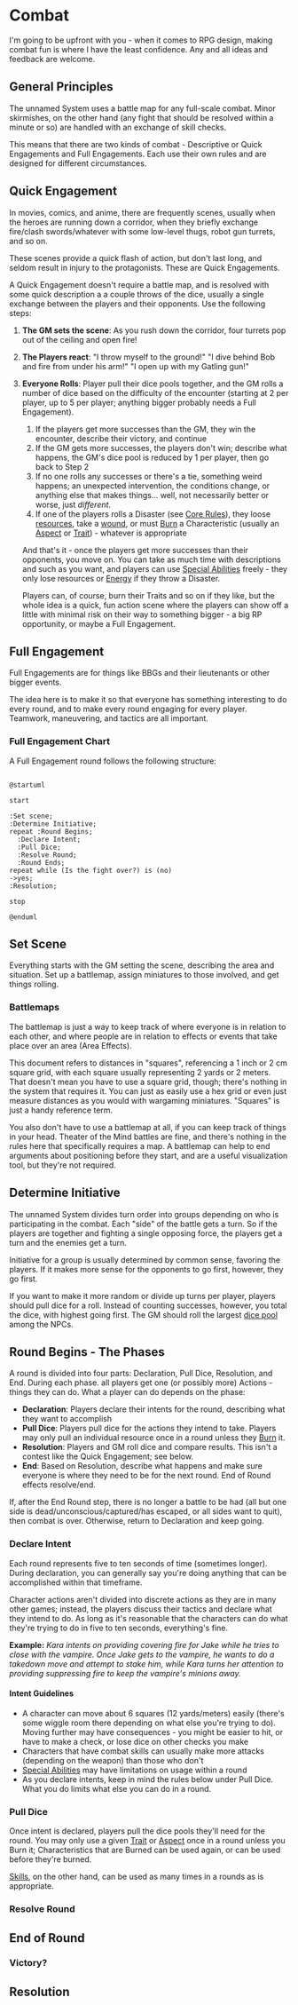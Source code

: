 # Combat

I'm going to be upfront with you - when it comes to RPG design, making combat fun is where I have the least confidence. Any and all ideas and feedback are welcome.

## General Principles

The unnamed System uses a battle map for any full-scale combat. Minor skirmishes, on the other hand (any fight that should be resolved within a minute or so) are handled with an exchange of skill checks.

This means that there are two kinds of combat - Descriptive or Quick Engagements and Full Engagements. Each use their own rules and are designed for different circumstances.

## Quick Engagement

In movies, comics, and anime, there are frequently scenes, usually when the heroes are running down a corridor, when they briefly exchange fire/clash swords/whatever with some low-level thugs, robot gun turrets, and so on. 

These scenes provide a quick flash of action, but don't last long, and seldom result in injury to the protagonists. These are Quick Engagements.

A Quick Engagement doesn't require a battle map, and is resolved with some quick description a a couple throws of the dice, usually a single exchange between the players and their opponents. Use the following steps:

1. **The GM sets the scene**: As you rush down the corridor, four turrets pop out of the ceiling and open fire!
2. **The Players react**: "I throw myself to the ground!" "I dive behind Bob and fire from under his arm!" "I open up with my Gatling gun!"
3. **Everyone Rolls**: Player pull their dice pools together, and the GM rolls a number of dice based on the difficulty of the encounter (starting at 2 per player, up to 5 per player; anything bigger probably needs a Full Engagement).
   1. If the players get more successes than the GM, they win the encounter, describe their victory, and continue
   2. If the GM gets more successes, the players don't win; describe what happens, the GM's dice pool is reduced by 1 per player, then go back to Step 2
   3. If no one rolls any successes or there's a tie, something weird happens; an unexpected intervention, the conditions change, or anything else that makes things... well, not necessarily better or worse, just *different*.
   4. If one of the players rolls a Disaster (see [Core Rules](HBCore.md)), they loose [resources](YourStuff.md), take a [wound](WoundThreshold.md), or must [Burn](Burn.md) a Characteristic (usually an [Aspect](Aspects.md) or [Trait](Traits.md)) - whatever is appropriate

   And that's it - once the players get more successes than their opponents, you move on. You can take as much time with descriptions and such as you want, and players can use [Special Abilities](SpecialAbilities.md) freely - they only lose resources or [Energy](Energy.md) if they throw a Disaster.

   Players can, of course, burn their Traits and so on if they like, but the whole idea is a quick, fun action scene where the players can show off a little with minimal risk on their way to something bigger - a big RP opportunity, or maybe a Full Engagement.

## Full Engagement

Full Engagements are for things like BBGs and their lieutenants or other bigger events.

The idea here is to make it so that everyone has something interesting to do every round, and to make every round engaging for every player. Teamwork, maneuvering, and tactics are all important.

### Full Engagement Chart

A Full Engagement round follows the following structure:

```plantuml

@startuml

start

:Set scene;
:Determine Initiative;
repeat :Round Begins;
  :Declare Intent;
  :Pull Dice;
  :Resolve Round;
  :Round Ends;
repeat while (Is the fight over?) is (no)
->yes;
:Resolution;

stop

@enduml

```

## Set Scene

Everything starts with the GM setting the scene, describing the area and situation. Set up a battlemap, assign miniatures to those involved, and get things rolling.

### Battlemaps

The battlemap is just a way to keep track of where everyone is in relation to each other, and where people are in relation to effects or events that take place over an area (Area Effects).

This document refers to distances in "squares", referencing a 1 inch or 2 cm square grid, with each square usually representing 2 yards or 2 meters. That doesn't mean you have to use a square grid, though; there's nothing in the system that requires it. You can just as easily use a hex grid or even just measure distances as you would with wargaming miniatures. "Squares" is just a handy reference term.

You also don't have to use a battlemap at all, if you can keep track of things in your head. Theater of the Mind battles are fine, and there's nothing in the rules here that specifically requires a map. A battlemap can help to end arguments about positioning before they start, and are a useful visualization tool, but they're not required.

## Determine Initiative

The unnamed System divides turn order into groups depending on who is participating in the combat. Each "side" of the battle gets a turn. So if the players are together and fighting a single opposing force, the players get a turn and the enemies get a turn.

Initiative for a group is usually determined by common sense, favoring the players. If it makes more sense for the opponents to go first, however, they go first.

If you want to make it more random or divide up turns per player, players should pull dice for a roll. Instead of counting successes, however, you total the dice, with highest going first. The GM should roll the largest [dice pool](NPCs.md) among the NPCs.

## Round Begins - The Phases

A round is divided into four parts: Declaration, Pull Dice, Resolution, and End. During each phase. all players get one (or possibly more) Actions - things they can do. What a player can do depends on the phase:

- **Declaration**: Players declare their intents for the round, describing what they want to accomplish
- **Pull Dice**: Players pull dice for the actions they intend to take. Players may only pull an individual resource once in a round unless they [Burn](Burn.md) it.
- **Resolution**: Players and GM roll dice and compare results. This isn't a contest like the Quick Engagement; see below.
- **End**: Based on Resolution, describe what happens and make sure everyone is where they need to be for the next round. End of Round effects resolve/end.

If, after the End Round step, there is no longer a battle to be had (all but one side is dead/unconscious/captured/has escaped, or all sides want to quit), then combat is over. Otherwise, return to Declaration and keep going.

### Declare Intent

Each round represents five to ten seconds of time (sometimes longer). During declaration, you can generally say you're doing anything that can be accomplished within that timeframe.

Character actions aren't divided into discrete actions as they are in many other games; instead, the players discuss their tactics and declare what they intend to do. As long as it's reasonable that the characters can do what they're trying to do in five to ten seconds, everything's fine.

**Example:** *Kara intents on providing covering fire for Jake while he tries to close with the vampire. Once Jake gets to the vampire, he wants to do a takedown move and attempt to stake him, while Kara turns her attention to providing suppressing fire to keep the vampire's minions away.*

#### Intent Guidelines

- A character can move about 6 squares (12 yards/meters) easily (there's some wiggle room there depending on what else you're trying to do). Moving further may have consequences - you might be easier to hit, or have to make a check, or lose dice on other checks you make
- Characters that have combat skills can usually make more attacks (depending on the weapon) than those who don't
- [Special Abilities](SpecialAbilities.md) may have limitations on usage within a round
- As you declare intents, keep in mind the rules below under Pull Dice. What you do limits what else you can do in a round.

### Pull Dice

Once intent is declared, players pull the dice pools they'll need for the round. You may only use a given [Trait](Traits.md) or [Aspect](Aspects.md) once in a round unless you Burn it; Characteristics that are Burned can be used again, or can be used before they're burned.

[Skills](Skills.md), on the other hand, can be used as many times in a rounds as is appropriate.

### Resolve Round

## End of Round

### Victory?

## Resolution
